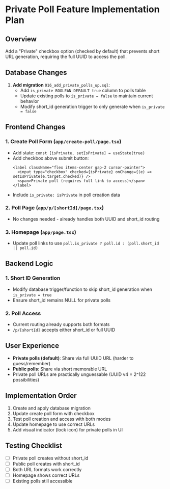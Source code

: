 # Private Poll Feature Implementation Plan

## Overview
Add a "Private" checkbox option (checked by default) that prevents short URL generation, requiring the full UUID to access the poll.

## Database Changes
1. **Add migration** `016_add_private_polls_up.sql`:
   - Add `is_private BOOLEAN DEFAULT true` column to polls table
   - Update existing polls to `is_private = false` to maintain current behavior
   - Modify short_id generation trigger to only generate when `is_private = false`

## Frontend Changes

### 1. Create Poll Form (`app/create-poll/page.tsx`)
- Add state: `const [isPrivate, setIsPrivate] = useState(true)`
- Add checkbox above submit button:
  ```tsx
  <label className="flex items-center gap-2 cursor-pointer">
    <input type="checkbox" checked={isPrivate} onChange={(e) => setIsPrivate(e.target.checked)} />
    <span>Private poll (requires full link to access)</span>
  </label>
  ```
- Include `is_private: isPrivate` in poll creation data

### 2. Poll Page (`app/p/[shortId]/page.tsx`)
- No changes needed - already handles both UUID and short_id routing

### 3. Homepage (`app/page.tsx`)
- Update poll links to use `poll.is_private ? poll.id : (poll.short_id || poll.id)`

## Backend Logic

### 1. Short ID Generation
- Modify database trigger/function to skip short_id generation when `is_private = true`
- Ensure short_id remains NULL for private polls

### 2. Poll Access
- Current routing already supports both formats
- `/p/[shortId]` accepts either short_id or full UUID

## User Experience
- **Private polls (default)**: Share via full UUID URL (harder to guess/remember)
- **Public polls**: Share via short memorable URL
- Private poll URLs are practically unguessable (UUID v4 = 2^122 possibilities)

## Implementation Order
1. Create and apply database migration
2. Update create poll form with checkbox
3. Test poll creation and access with both modes
4. Update homepage to use correct URLs
5. Add visual indicator (lock icon) for private polls in UI

## Testing Checklist
- [ ] Private poll creates without short_id
- [ ] Public poll creates with short_id
- [ ] Both URL formats work correctly
- [ ] Homepage shows correct URLs
- [ ] Existing polls still accessible